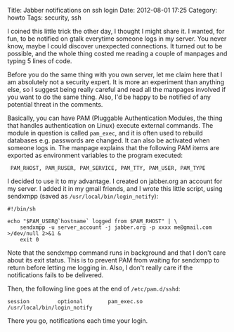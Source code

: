 Title: Jabber notifications on ssh login
Date: 2012-08-01 17:25
Category: howto
Tags: security, ssh

I coined this little trick the other day, I thought I might share it. I
wanted, for fun, to be notified on gtalk everytime someone logs in my
server. You never know, maybe I could discover unexpected connections. It
turned out to be possible, and the whole thing costed me reading a couple
of manpages and typing 5 lines of code.

Before you do the same thing with you own server, let me claim here that I
am absolutely not a security expert. It is more an experiment than
anything else, so I suggest being really careful and read all the manpages
involved if you want to do the same thing. Also, I'd be happy to be
notified of any potential threat in the comments.

Basically, you can have PAM (Pluggable Authentication Modules, the thing
that handles authentication on Linux) execute external commands. The
module in question is called `pam_exec`, and it is often used to rebuild
databases e.g. passwords are changed. It can also be activated when
someone logs in. The manpage explains that the following PAM items are
exported as environment variables to the program executed:

     PAM_RHOST, PAM_RUSER, PAM_SERVICE, PAM_TTY, PAM_USER, PAM_TYPE

I decided to use it to my advantage. I created on jabber.org an account
for my server. I added it in my gmail friends, and I wrote this little
script, using sendxmpp (saved as `/usr/local/bin/login_notify`):

    #!/bin/sh

    echo "$PAM_USER@`hostname` logged from $PAM_RHOST" | \
        sendxmpp -u server_account -j jabber.org -p xxxx me@gmail.com >/dev/null 2>&1 &
        exit 0

Note that the sendxmpp command runs in background and that I don't care
about its exit status. This is to prevent PAM from waiting for sendxmpp to
return before letting me logging in. Also, I don't really care if the
notifications fails to be delivered.

Then, the following line goes at the end of `/etc/pam.d/sshd`:

    session         optional        pam_exec.so             /usr/local/bin/login_notify

There you go, notifications each time your login.
